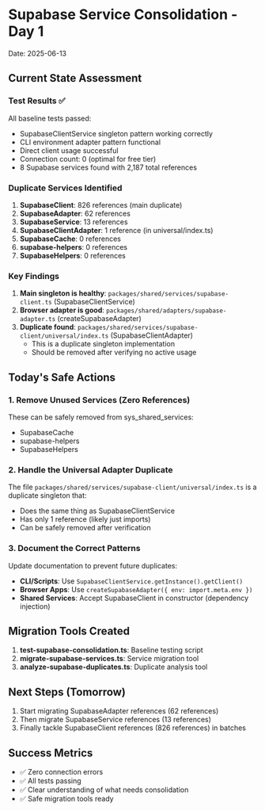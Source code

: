 # Supabase Service Consolidation - Day 1
Date: 2025-06-13

## Current State Assessment

### Test Results ✅
All baseline tests passed:
- SupabaseClientService singleton pattern working correctly
- CLI environment adapter pattern functional  
- Direct client usage successful
- Connection count: 0 (optimal for free tier)
- 8 Supabase services found with 2,187 total references

### Duplicate Services Identified
1. **SupabaseClient**: 826 references (main duplicate)
2. **SupabaseAdapter**: 62 references
3. **SupabaseService**: 13 references
4. **SupabaseClientAdapter**: 1 reference (in universal/index.ts)
5. **SupabaseCache**: 0 references
6. **supabase-helpers**: 0 references
7. **SupabaseHelpers**: 0 references

### Key Findings
1. **Main singleton is healthy**: `packages/shared/services/supabase-client.ts` (SupabaseClientService)
2. **Browser adapter is good**: `packages/shared/adapters/supabase-adapter.ts` (createSupabaseAdapter)
3. **Duplicate found**: `packages/shared/services/supabase-client/universal/index.ts` (SupabaseClientAdapter)
   - This is a duplicate singleton implementation
   - Should be removed after verifying no active usage

## Today's Safe Actions

### 1. Remove Unused Services (Zero References)
These can be safely removed from sys_shared_services:
- SupabaseCache
- supabase-helpers
- SupabaseHelpers

### 2. Handle the Universal Adapter Duplicate
The file `packages/shared/services/supabase-client/universal/index.ts` is a duplicate singleton that:
- Does the same thing as SupabaseClientService
- Has only 1 reference (likely just imports)
- Can be safely removed after verification

### 3. Document the Correct Patterns
Update documentation to prevent future duplicates:
- **CLI/Scripts**: Use `SupabaseClientService.getInstance().getClient()`
- **Browser Apps**: Use `createSupabaseAdapter({ env: import.meta.env })`
- **Shared Services**: Accept SupabaseClient in constructor (dependency injection)

## Migration Tools Created
1. **test-supabase-consolidation.ts**: Baseline testing script
2. **migrate-supabase-services.ts**: Service migration tool
3. **analyze-supabase-duplicates.ts**: Duplicate analysis tool

## Next Steps (Tomorrow)
1. Start migrating SupabaseAdapter references (62 references)
2. Then migrate SupabaseService references (13 references)
3. Finally tackle SupabaseClient references (826 references) in batches

## Success Metrics
- ✅ Zero connection errors
- ✅ All tests passing
- ✅ Clear understanding of what needs consolidation
- ✅ Safe migration tools ready